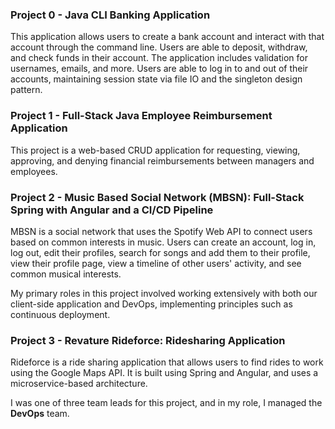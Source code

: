 ### Project 0 - Java CLI Banking Application
This application allows users to create a bank account and interact with that account through the command line. Users are able to deposit, withdraw, and check funds in their account. The application includes validation for usernames, emails, and more. Users are able to log in to and out of their accounts, maintaining session state via file IO and the singleton design pattern.

### Project 1 - Full-Stack Java Employee Reimbursement Application
This project is a web-based CRUD application for requesting, viewing, approving, and denying financial reimbursements between managers and employees. 

### Project 2 - Music Based Social Network (MBSN): Full-Stack Spring with Angular and a CI/CD Pipeline
MBSN is a social network that uses the Spotify Web API to connect users based on common interests in music. Users can create an account, log in, log out, edit their profiles, search for songs and add them to their profile, view their profile page, view a timeline of other users' activity, and see common musical interests.

My primary roles in this project involved working extensively with both our client-side application and DevOps, implementing principles such as continuous deployment.

### Project 3 - Revature Rideforce: Ridesharing Application
Rideforce is a ride sharing application that allows users to find rides to work using the Google Maps API. It is built using Spring and Angular, and uses a microservice-based architecture.

I was one of three team leads for this project, and in my role, I managed the **DevOps** team.